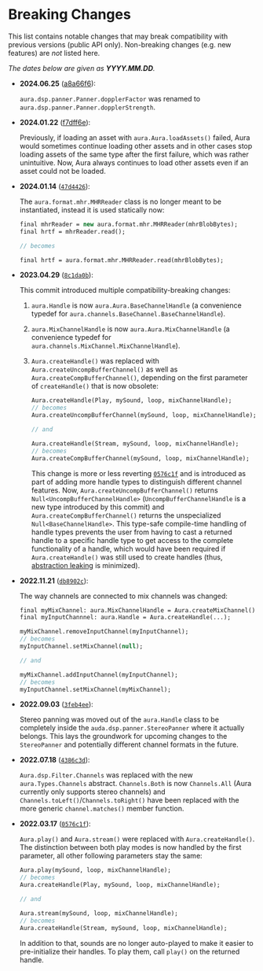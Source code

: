 # Breaking Changes

This list contains notable changes that may break compatibility with previous versions (public API only).
Non-breaking changes (e.g. new features) are _not_ listed here.

_The dates below are given as **YYYY.MM.DD**._

- **2024.06.25** ([a8a66f6](https://github.com/MoritzBrueckner/aura/commit/a8a66f6d86fc812512dca2e7d5ba07ef0d804cd4)):

  `aura.dsp.panner.Panner.dopplerFactor` was renamed to `aura.dsp.panner.Panner.dopplerStrength`.

- **2024.01.22** ([f7dff6e](https://github.com/MoritzBrueckner/aura/commit/f7dff6ea3840ed7c42c8994a735cc534525d0b63)):

  Previously, if loading an asset with `aura.Aura.loadAssets()` failed, Aura would sometimes continue loading other assets and in other cases stop loading assets of the same type after the first failure, which was rather unintuitive.
  Now, Aura always continues to load other assets even if an asset could not be loaded.

- **2024.01.14** ([`47d4426`](https://github.com/MoritzBrueckner/aura/commit/47d4426ffd93a5efb24eb5dc4c2d2a985e1010f5)):

  The `aura.format.mhr.MHRReader` class is no longer meant to be instantiated, instead it is used statically now:

  ```haxe
  final mhrReader = new aura.format.mhr.MHRReader(mhrBlobBytes);
  final hrtf = mhrReader.read();

  // becomes

  final hrtf = aura.format.mhr.MHRReader.read(mhrBlobBytes);
  ```

- **2023.04.29** ([`8c1da0b`](https://github.com/MoritzBrueckner/aura/commit/8c1da0b039c55f56400f6270ca109b58c4a48526)):

  This commit introduced multiple compatibility-breaking changes:

  1. `aura.Handle` is now `aura.Aura.BaseChannelHandle` (a convenience typedef for `aura.channels.BaseChannel.BaseChannelHandle`).

  2. `aura.MixChannelHandle` is now `aura.Aura.MixChannelHandle` (a convenience typedef for `aura.channels.MixChannel.MixChannelHandle`).

  3. `Aura.createHandle()` was replaced with `Aura.createUncompBufferChannel()` as well as `Aura.createCompBufferChannel()`, depending on the first parameter of `createHandle()` that is now obsolete:

     ```haxe
     Aura.createHandle(Play, mySound, loop, mixChannelHandle);
     // becomes
     Aura.createUncompBufferChannel(mySound, loop, mixChannelHandle);

     // and

     Aura.createHandle(Stream, mySound, loop, mixChannelHandle);
     // becomes
     Aura.createCompBufferChannel(mySound, loop, mixChannelHandle);
     ```

     This change is more or less reverting [`0576c1f`](https://github.com/MoritzBrueckner/aura/commit/0576c1f657c5ff11d72f1916ae1b3f81ee0e2be7) and is introduced as part of adding more handle types to distinguish different channel features.
     Now, `Aura.createUncompBufferChannel()` returns `Null<UncompBufferChannelHandle>` (`UncompBufferChannelHandle` is a new type introduced by this commit) and `Aura.createCompBufferChannel()` returns the unspecialized `Null<BaseChannelHandle>`.
     This type-safe compile-time handling of handle types prevents the user from having to cast a returned handle to a specific handle type to get access to the complete functionality of a handle, which would have been required if `Aura.createHandle()` was still used to create handles (thus, [abstraction leaking](https://en.wikipedia.org/wiki/Leaky_abstraction) is minimized).

- **2022.11.21** ([`db8902c`](https://github.com/MoritzBrueckner/aura/commit/db8902c2816cdb7acbe221c97e3f454175df79c5)):

  The way channels are connected to mix channels was changed:

  ```haxe
  final myMixChannel: aura.MixChannelHandle = Aura.createMixChannel();
  final myInputChannnel: aura.Handle = Aura.createHandle(...);

  myMixChannel.removeInputChannel(myInputChannel);
  // becomes
  myInputChannel.setMixChannel(null);

  // and

  myMixChannel.addInputChannel(myInputChannel);
  // becomes
  myInputChannel.setMixChannel(myMixChannel);
  ```

- **2022.09.03** ([`3feb4ee`](https://github.com/MoritzBrueckner/aura/commit/3feb4eec6f5c9e10a7bc305c91c47c2aa1d52e1e)):

  Stereo panning was moved out of the `aura.Handle` class to be completely inside
  the `auda.dsp.panner.StereoPanner` where it actually belongs. This lays the
  groundwork for upcoming changes to the `StereoPanner` and potentially different
  channel formats in the future.

- **2022.07.18** ([`4386c3d`](https://github.com/MoritzBrueckner/aura/commit/4386c3dd6bcfe894016dc0c631c07881cbe7eba6)):

  `Aura.dsp.Filter.Channels` was replaced with the new `aura.Types.Channels`
  abstract. `Channels.Both` is now `Channels.All` (Aura currently only supports
  stereo channels) and `Channels.toLeft()`/`Channels.toRight()` have been
  replaced with the more generic `channel.matches()` member function.

- **2022.03.17** ([`0576c1f`](https://github.com/MoritzBrueckner/aura/commit/0576c1f657c5ff11d72f1916ae1b3f81ee0e2be7)):

  `Aura.play()` and `Aura.stream()` were replaced with `Aura.createHandle()`.
  The distinction between both play modes is now handled by the first parameter,
  all other following parameters stay the same:

  ```haxe
  Aura.play(mySound, loop, mixChannelHandle);
  // becomes
  Aura.createHandle(Play, mySound, loop, mixChannelHandle);

  // and

  Aura.stream(mySound, loop, mixChannelHandle);
  // becomes
  Aura.createHandle(Stream, mySound, loop, mixChannelHandle);
  ```

  In addition to that, sounds are no longer auto-played to make it easier to
  pre-initialize their handles. To play them, call `play()` on the returned
  handle.
